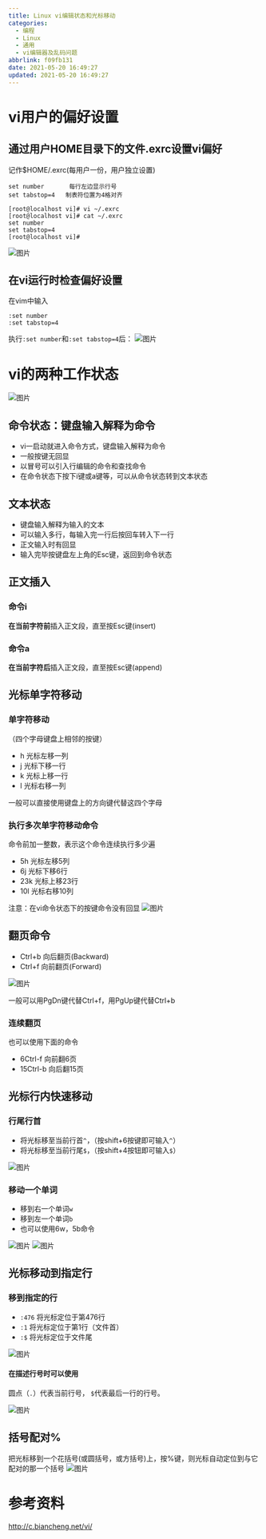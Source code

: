 ```yaml
---
title: Linux vi编辑状态和光标移动
categories:
  - 编程
  - Linux
  - 通用
  - vi编辑器及乱码问题
abbrlink: f09fb131
date: 2021-05-20 16:49:27
updated: 2021-05-20 16:49:27
---
```

# vi用户的偏好设置

## 通过用户HOME目录下的文件.exrc设置vi偏好
记作$HOME/.exrc(每用户一份，用户独立设置)
```
set number       每行左边显示行号
set tabstop=4   制表符位置为4格对齐
```
```
[root@localhost vi]# vi ~/.exrc
[root@localhost vi]# cat ~/.exrc 
set number
set tabstop=4
[root@localhost vi]# 
```
![图片](https://gitee.com/XiaoLan223/images/raw/master/Blog/Programming/Linux/General/VIEditorAndGarbledProblem/2.png)

## 在vi运行时检查偏好设置
在vim中输入
```
:set number
:set tabstop=4
```
执行`:set number`和`:set tabstop=4`后：
![图片](https://gitee.com/XiaoLan223/images/raw/master/Blog/Programming/Linux/General/VIEditorAndGarbledProblem/1.png)

# vi的两种工作状态
![图片](https://gitee.com/XiaoLan223/images/raw/master/Blog/Programming/Linux/General/VIEditorAndGarbledProblem/3.png)
## 命令状态：键盘输入解释为命令
- vi一启动就进入命令方式，键盘输入解释为命令
- 一般按键无回显
- 以冒号可以引入行编辑的命令和查找命令
- 在命令状态下按下i键或a键等，可以从命令状态转到文本状态

## 文本状态
- 键盘输入解释为输入的文本
- 可以输入多行，每输入完一行后按回车转入下一行
- 正文输入时有回显
- 输入完毕按键盘左上角的Esc键，返回到命令状态

## 正文插入
### 命令i
**在当前字符前**插入正文段，直至按Esc键(insert)

### 命令a
**在当前字符后**插入正文段，直至按Esc键(append)

## 光标单字符移动
### 单字符移动
（四个字母键盘上相邻的按键）
- h 光标左移一列
- j 光标下移一行
- k 光标上移一行
- l 光标右移一列

一般可以直接使用键盘上的方向键代替这四个字母
### 执行多次单字符移动命令
命令前加一整数，表示这个命令连续执行多少遍
- 5h 光标左移5列
- 6j 光标下移6行
- 23k 光标上移23行
- 10l 光标右移10列

注意：在vi命令状态下的按键命令没有回显
![图片](https://gitee.com/XiaoLan223/images/raw/master/Blog/Programming/Linux/General/VIEditorAndGarbledProblem/4.png)

## 翻页命令

- Ctrl+b 向后翻页(Backward)
- Ctrl+f 向前翻页(Forward)

![图片](https://gitee.com/XiaoLan223/images/raw/master/Blog/Programming/Linux/General/VIEditorAndGarbledProblem/5.png)

一般可以用PgDn键代替Ctrl+f，用PgUp键代替Ctrl+b

### 连续翻页
也可以使用下面的命令
- 6Ctrl-f 向前翻6页
- 15Ctrl-b 向后翻15页

## 光标行内快速移动
### 行尾行首
- 将光标移至当前行首`^`，（按shift+6按键即可输入`^`）
- 将光标移至当前行尾`$`，（按shift+4按钮即可输入`$`）

![图片](https://gitee.com/XiaoLan223/images/raw/master/Blog/Programming/Linux/General/VIEditorAndGarbledProblem/7.png)

### 移动一个单词
- 移到右一个单词`w`
- 移到左一个单词`b`
- 也可以使用6w，5b命令

![图片](https://gitee.com/XiaoLan223/images/raw/master/Blog/Programming/Linux/General/VIEditorAndGarbledProblem/6.png)
![图片](https://gitee.com/XiaoLan223/images/raw/master/Blog/Programming/Linux/General/VIEditorAndGarbledProblem/8.png)

## 光标移动到指定行
### 移到指定的行
- `:476` 将光标定位于第476行
- `:1` 将光标定位于第1行（文件首）
- `:$` 将光标定位于文件尾

![图片](https://gitee.com/XiaoLan223/images/raw/master/Blog/Programming/Linux/General/VIEditorAndGarbledProblem/9.png)

#### 在描述行号时可以使用
圆点（`.`）代表当前行号，
`$`代表最后一行的行号。

![图片](https://gitee.com/XiaoLan223/images/raw/master/Blog/Programming/Linux/General/VIEditorAndGarbledProblem/10.png)

## 括号配对%
把光标移到一个花括号(或圆括号，或方括号)上，按%键，则光标自动定位到与它配对的那一个括号
![图片](https://gitee.com/XiaoLan223/images/raw/master/Blog/Programming/Linux/General/VIEditorAndGarbledProblem/11.png)

# 参考资料
<http://c.biancheng.net/vi/>


<!-- Blog/Programming/Linux/General/VIEditorAndGarbledProblem -->